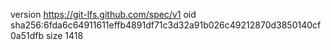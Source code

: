 version https://git-lfs.github.com/spec/v1
oid sha256:6fda6c64911611effb4891df71c3d32a91b026c49212870d3850140cf0a51dfb
size 1418
